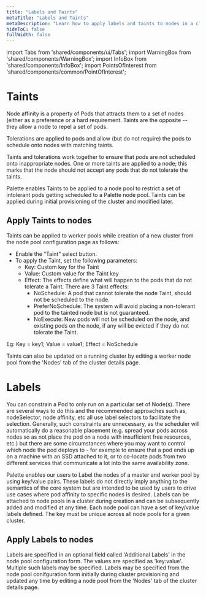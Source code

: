 ```yaml
---
title: "Labels and Taints"
metaTitle: "Labels and Taints"
metaDescription: "Learn how to apply labels and taints to nodes in a cluster, and how to specify Namespace labels and annotations to Add-on packs and packs for Container Storage Interface (CSI) and Container Network Interface (CNI) drivers."
hideToC: false
fullWidth: false
---
```


import Tabs from 'shared/components/ui/Tabs';
import WarningBox from 'shared/components/WarningBox';
import InfoBox from 'shared/components/InfoBox';
import PointsOfInterest from 'shared/components/common/PointOfInterest';

# Taints

Node affinity is a property of Pods that attracts them to a set of nodes (either as a preference or a hard requirement. Taints are the opposite -- they allow a node to repel a set of pods.

Tolerations are applied to pods and allow (but do not require) the pods to schedule onto nodes with matching taints.

Taints and tolerations work together to ensure that pods are not scheduled onto inappropriate nodes. One or more taints are applied to a node; this marks that the node should not accept any pods that do not tolerate the taints.

Palette enables Taints to be applied to a node pool to restrict a set of intolerant pods getting scheduled to a Palette node pool. Taints can be applied during initial provisioning of the cluster and modified later.

## Apply Taints to nodes

Taints can be applied to worker pools while creation of a new cluster from the node pool configuration page as follows:

* Enable the “Taint” select button.
* To apply the Taint, set the following parameters:
  * Key: Custom key for the Taint
  * Value: Custom value for the Taint key
  * Effect: The effects define what will happen to the pods that do not tolerate a Taint. There are 3 Taint effects:
    * NoSchedule: A pod that cannot tolerate the node Taint, should not be scheduled to the node.
    * PreferNoSchedule: The system will avoid placing a non-tolerant pod to the tainted node but is not guaranteed.
    * NoExecute: New pods will not be scheduled on the node, and existing pods on the node, if any will be evicted if they do not tolerate the Taint.

Eg: Key = key1;
  Value = value1;
 Effect = NoSchedule

Taints can also be updated on a running cluster by editing a worker node pool from the 'Nodes' tab of the cluster details page.

# Labels

You can constrain a Pod to only run on a particular set of Node(s). There are several ways to do this and the recommended approaches such as, nodeSelector, node affinity, etc all use label selectors to facilitate the selection. Generally, such constraints are unnecessary, as the scheduler will automatically do a reasonable placement (e.g. spread your pods across nodes so as not place the pod on a node with insufficient free resources, etc.) but there are some circumstances where you may want to control which node the pod deploys to - for example to ensure that a pod ends up on a machine with an SSD attached to it, or to co-locate pods from two different services that communicate a lot into the same availability zone.

Palette enables our users to Label the nodes of a master and worker pool by using key/value pairs. These labels do not directly imply anything to the semantics of the core system but are intended to be used by users to drive use cases where pod affinity to specific nodes is desired. Labels can be attached to node pools in a cluster during creation and can be subsequently added and modified at any time. Each node pool can have a set of key/value labels defined. The key must be unique across all node pools for a given cluster.

## Apply Labels to nodes

Labels are specified in an optional field called 'Additional Labels' in the node pool configuration form. The values are specified as 'key:value'. Multiple such labels may be specified. Labels may be specified from the node pool conifguration form initially during cluster provisioning and updated any time by editing a node pool from the 'Nodes' tab of the cluster details page.